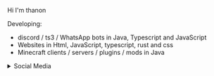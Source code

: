Hi I'm thanon

Developing:
- discord / ts3 / WhatsApp bots in Java, Typescript and JavaScript
- Websites in Html, JavaScript, typescript, rust and css
- Minecraft clients / servers / plugins / mods in Java

<details>
  <summary>Social Media</summary>
  
- <a href="https://g.dev/thanon">Google Developers</a>

- <a href="https://discord.gg/suKuFvWb65">Discord</a>

- <a href="https://twitch.tv/thanongaming">Twitch</a>

- <a href="https://www.youtube.com/@TTCallabout">Youtube</a>
</details>
